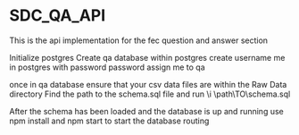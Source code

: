 # SDC_QA_API
This is the api implementation for the fec question and answer section

Initialize postgres
Create qa database within postgres
create username me in postgres with password password
assign me to qa

once in qa database ensure that your csv data files are within the Raw Data directory
Find the path to the schema.sql file and run \i \path\TO\schema.sql

After the schema has been loaded and the database is up and running use npm install and npm start to start the database routing
